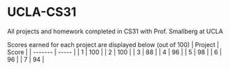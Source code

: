 # UCLA-CS31
All projects and homework completed in CS31 with Prof. Smallberg at UCLA

Scores earned for each project are displayed below (out of 100)
| Project | Score |
| ------- | ----- |
| 1       | 100   |
| 2       | 100   |
| 3       | 88    |
| 4       | 96    |
| 5       | 98    |
| 6       | 96    |
| 7       | 94    |
